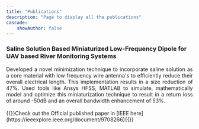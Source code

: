 ```yaml
---
title: "Publications"
description: "Page to display all the publications"
cascade:
    showAuthor: false
---
```


### Saline Solution Based Miniaturized Low-Frequency Dipole for UAV based River Monitoring Systems

<div align="justify">
Developed a novel minimization technique to incorporate saline solution as a core material with low
frequency wire antenna's to efficiently reduce their overall electrical length. This implementation results in a size
reduction of 47%. Used tools like Ansys HFSS, MATLAB to simulate, mathematically model and optimize this
miniaturization technique to result in a return loss of around -50dB and an overall bandwidth enhancement of 53%.
</div>
<br>
{{<alert "link">}}Check out the Official published paper in [IEEE here](https://ieeexplore.ieee.org/document/9708266){{</alert>}}